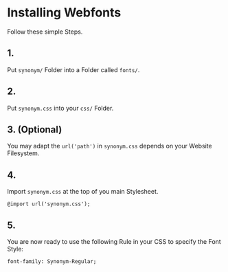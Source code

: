 # Installing Webfonts
Follow these simple Steps.

## 1.
Put `synonym/` Folder into a Folder called `fonts/`.

## 2.
Put `synonym.css` into your `css/` Folder.

## 3. (Optional)
You may adapt the `url('path')` in `synonym.css` depends on your Website Filesystem.

## 4.
Import `synonym.css` at the top of you main Stylesheet.

```
@import url('synonym.css');
```

## 5.
You are now ready to use the following Rule in your CSS to specify the Font Style:
```
font-family: Synonym-Regular;

```

